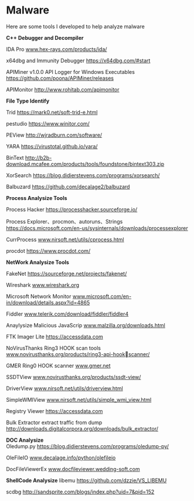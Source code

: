 # Malware
Here are some tools I developed to help analyze malware

**C++ Debugger and Decompiler**  

IDA Pro
www.hex-rays.com/products/ida/

x64dbg and Immunity Debugger
https://x64dbg.com/#start

APIMiner v1.0.0 API Logger for Windows Executables
https://github.com/poona/APIMiner/releases

APIMonitor
http://www.rohitab.com/apimonitor

**File Type Identify**  

Trid
https://mark0.net/soft-trid-e.html

pestudio
https://www.winitor.com/

PEView
http://wjradburn.com/software/

YARA
https://virustotal.github.io/yara/

BinText
http://b2b-download.mcafee.com/products/tools/foundstone/bintext303.zip

XorSearch
https://blog.didierstevens.com/programs/xorsearch/

Balbuzard
https://github.com/decalage2/balbuzard

**Process Analysize Tools**    

Process Hacker
https://processhacker.sourceforge.io/

Process Explorer、procmon、autoruns、Strings
https://docs.microsoft.com/en-us/sysinternals/downloads/processexplorer

CurrProcess
www.nirsoft.net/utils/cprocess.html

procdot
https://www.procdot.com/

**NetWork Analysize Tools**  

FakeNet
https://sourceforge.net/projects/fakenet/

Wireshark
www.wireshark.org

Microsoft Network Monitor
www.microsoft.com/en-in/download/details.aspx?id=4865

Fiddler
www.telerik.com/download/fiddler/fiddler4

Anaylysize Malicious JavaScrip
www.malzilla.org/downloads.html

FTK Imager Lite 
https://accessdata.com

NoVirusThanks  Ring3 HOOK scan tools
www.novirusthanks.org/products/ring3-api-hookscanner/

GMER  Ring0 HOOK scanner
www.gmer.net

SSDTView
www.novirusthanks.org/products/ssdt-view/

DriverView
www.nirsoft.net/utils/driverview.html

SimpleWMIView
www.nirsoft.net/utils/simple_wmi_view.html

Registry Viewer
https://accessdata.com

Bulk Extractor      extract traffic from dump
http://downloads.digitalcorpora.org/downloads/bulk_extractor/

**DOC Analysize**  
Oledump.py
https://blog.didierstevens.com/programs/oledump-py/

OleFileIO
www.decalage.info/python/olefileio

DocFileViewerEx
www.docfileviewer.wedding-soft.com


**ShellCode Analysize**
libemu
https://github.com/dzzie/VS_LIBEMU

scdbg
http://sandsprite.com/blogs/index.php?uid=7&pid=152


